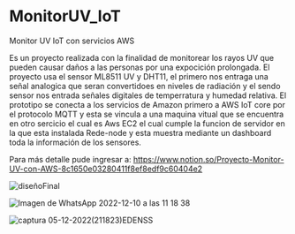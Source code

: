 # MonitorUV_IoT
Monitor UV IoT  con servicios AWS

Es un proyecto realizada con la finalidad de monitorear los rayos UV que pueden causar daños a las personas por una expocición prolongada.
El proyecto usa el sensor ML8511 UV y DHT11, el primero nos entraga una señal analogica que seran convertidoes en niveles de radiación y 
el sendo sensor nos entrada señales digitales de temperratura y humedad relativa.
El prototipo se conecta a los servicios de Amazon primero a AWS IoT core por el protocolo MQTT y esta se vincula a una maquina vitual que 
se encuentra en otro sercicio el cual es Aws EC2 el cual cumple la funcion de servidor en la que esta instalada Rede-node y esta muestra 
mediante un dashboard toda la información de los sensores.

Para más detalle pude ingresar a: https://www.notion.so/Proyecto-Monitor-UV-con-AWS-8c1650e03280411f8ef8edf9c60404e2

![diseñoFinal](https://user-images.githubusercontent.com/105142766/209456939-083d94e0-af6e-48c6-be04-3ed832dbf653.png)

![Imagen de WhatsApp 2022-12-10 a las 11 18 38](https://user-images.githubusercontent.com/105142766/209457081-1f2d1c9b-4a50-42b1-9960-0d5372935dc3.jpg)

![captura 05-12-2022(211823)EDENSS](https://user-images.githubusercontent.com/105142766/209456968-40344148-bddb-4606-bc4b-c11dcefdffe8.png)
